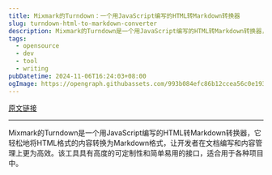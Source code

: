 ```yaml
---
title: Mixmark的Turndown：一个用JavaScript编写的HTML转Markdown转换器
slug: turndown-html-to-markdown-converter
description: Mixmark的Turndown是一个用JavaScript编写的HTML转Markdown转换器，它轻松地将HTML格式的内容转换为Markdown格式，让开发者在文档编写和内容管理上更为高效。该工具具有高度的可定制性和简单易用的接口，适合用于各种项目中。
tags: 
  - opensource
  - dev
  - tool
  - writing
pubDatetime: 2024-11-06T16:24:03+08:00
ogImage: https://opengraph.githubassets.com/993b084efc86b12ccea56c0e193ff6057d5aaa8de93e6f8e3bb3d7f97215d33d/mixmark-io/turndown
---
```


[原文链接](https://github.com/mixmark-io/turndown)

---

Mixmark的Turndown是一个用JavaScript编写的HTML转Markdown转换器，它轻松地将HTML格式的内容转换为Markdown格式，让开发者在文档编写和内容管理上更为高效。该工具具有高度的可定制性和简单易用的接口，适合用于各种项目中。

